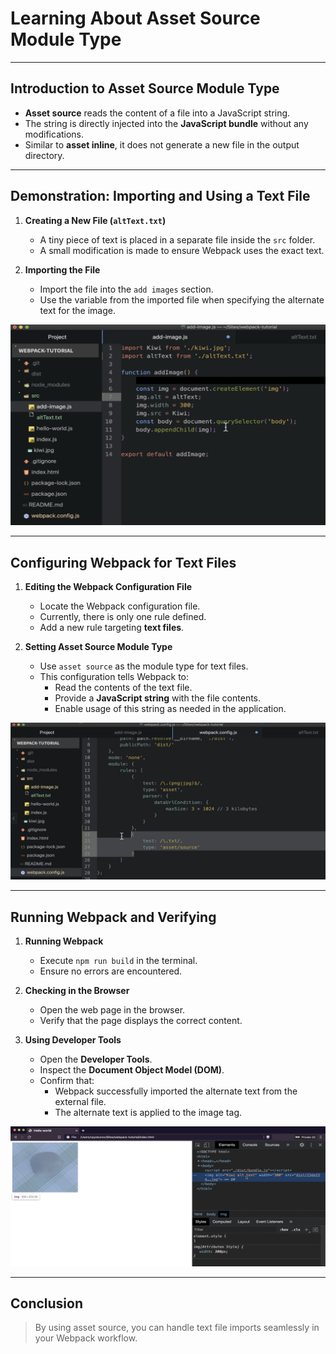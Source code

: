 # Learning About Asset Source Module Type
---

## **Introduction to Asset Source Module Type**
- **Asset source** reads the content of a file into a JavaScript string.
- The string is directly injected into the **JavaScript bundle** without any modifications.
- Similar to **asset inline**, it does not generate a new file in the output directory.

---

## **Demonstration: Importing and Using a Text File**
1. **Creating a New File (`altText.txt`)** 
   - A tiny piece of text is placed in a separate file inside the `src` folder.
   - A small modification is made to ensure Webpack uses the exact text.

2. **Importing the File**
   - Import the file into the `add images` section.
   - Use the variable from the imported file when specifying the alternate text for the image.

<img src="./imagesUsed/asset_or_source_module.png">

---

## **Configuring Webpack for Text Files**
1. **Editing the Webpack Configuration File**
   - Locate the Webpack configuration file.
   - Currently, there is only one rule defined.
   - Add a new rule targeting **text files**.


2. **Setting Asset Source Module Type**
   - Use `asset source` as the module type for text files.
   - This configuration tells Webpack to:
     - Read the contents of the text file.
     - Provide a **JavaScript string** with the file contents.
     - Enable usage of this string as needed in the application.

<img src="./imagesUsed/asset_source_module_type.png">


---

## **Running Webpack and Verifying**
1. **Running Webpack**
   - Execute `npm run build` in the terminal.
   - Ensure no errors are encountered.

2. **Checking in the Browser**
   - Open the web page in the browser.
   - Verify that the page displays the correct content.

3. **Using Developer Tools**
   - Open the **Developer Tools**.
   - Inspect the **Document Object Model (DOM)**.
   - Confirm that:
     - Webpack successfully imported the alternate text from the external file.
     - The alternate text is applied to the image tag.

<img src="./imagesUsed/asset_3.png">

---

## **Conclusion**

> By using asset source, you can handle text file imports seamlessly in your Webpack workflow.


